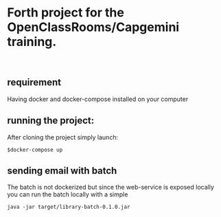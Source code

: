 # Forth project for the OpenClassRooms/Capgemini training.

<br/>

## requirement
Having docker and docker-compose installed on your computer

## running the project:

After cloning the project simply launch:

```
$docker-compose up
```

## sending email with batch

The batch is not dockerized but since the web-service is exposed locally you can
run the batch locally with a simple 

```
java -jar target/library-batch-0.1.0.jar
```
